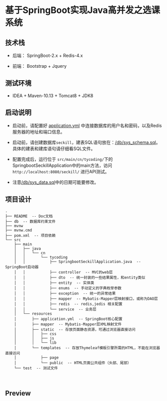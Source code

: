 # **基于SpringBoot实现Java高并发之选课系统**

## **技术栈**

* 后端： SpringBoot-2.x + Redis-4.x

* 前端： Bootstrap + Jquery

## **测试环境**

* IDEA + Maven-10.13 + Tomcat8 + JDK8

## **启动说明**

* 启动前，请配置好 [application.yml](https://github.com/TyCoding/springboot-seckill/blob/master/src/main/resources/application.yml) 中连接数据库的用户名和密码，以及Redis服务器的地址和端口信息。

* 启动前，请创建数据库`seckill`，建表SQL语句放在：[/db/sys_schema.sql](https://github.com/TyCoding/springboot-seckill/blob/master/db/sys_schema.sql)。具体的建表和建库语句请仔细看SQL文件。

* 配置完成后，运行位于 `src/main/cn/tycoding/`下的SpringbootSeckillApplication中的main方法，访问 `http://localhost:8080/seckill/` 进行API测试。

* 注意[/db/sys_data.sql](https://github.com/TyCoding/springboot-seckill/blob/master/db/sys_data.sql)中的日期可能要修改。




## **项目设计**

```
.
├── README  -- Doc文档
├── db  -- 数据库约束文件
├── mvnw  
├── mvnw.cmd
├── pom.xml  -- 项目依赖
└── src
    ├── main
    │   ├── java
    │   │   └── cn
    │   │       └── tycoding
    │   │           ├── SpringbootSeckillApplication.java  -- SpringBoot启动器
    │   │           ├── controller  -- MVC的web层
    │   │           ├── dto  -- 统一封装的一些结果属性，和entity类似
    │   │           ├── entity  -- 实体类
    │   │           ├── enums  -- 手动定义的字典枚举参数
    │   │           ├── exception  -- 统一的异常结果
    │   │           ├── mapper  -- Mybatis-Mapper层映射接口，或称为DAO层
    │   │           ├── redis  -- redis,jedis 相关配置
    │   │           └── service  -- 业务层
    │   └── resources
    │       ├── application.yml  -- SpringBoot核心配置
    │       ├── mapper  -- Mybatis-Mapper层XML映射文件
    │       ├── static  -- 存放页面静态资源，可通过浏览器直接访问
    │       │   ├── css
    │       │   ├── js
    │       │   └── lib
    │       └── templates  -- 存放Thymeleaf模板引擎所需的HTML，不能在浏览器直接访问
    │           ├── page
    │           └── public  -- HTML页面公共组件（头部、尾部）
    └── test  -- 测试文件
```




<br/>

## Preview


